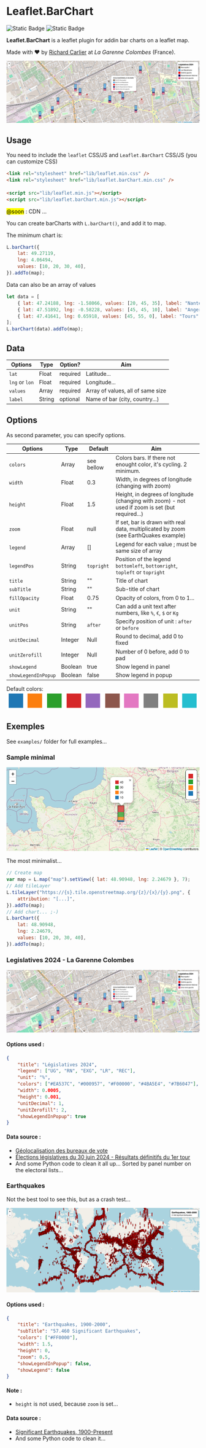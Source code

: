 # Leaflet.BarChart

![Static Badge](https://img.shields.io/badge/Creator-Richard_Carlier-blue)
![Static Badge](https://img.shields.io/badge/version-1.00-red)

**Leaflet.BarChart** is a leaflet plugin for addin bar charts on a leaflet map.

Made with ❤️ by [Richard Carlier](https://www.linkedin.com/in/rcarlier/) at _La Garenne Colombes_ (France).

![](assets/lgc-legislatives2024.png)

## Usage

You need to include the `leaflet` CSS/JS and `Leaflet.BarChart` CSS/JS (you can customize CSS)

```html
<link rel="stylesheet" href="lib/leaflet.min.css" />
<link rel="stylesheet" href="lib/leaflet.barChart.min.css" />

<script src="lib/leaflet.min.js"></script>
<script src="lib/leaflet.barChart.min.js"></script>
```

<mark>@soon</mark> : CDN ...

You can create barCharts with `L.barChart()`, and add it to map.

The minimum chart is:

```js
L.barChart({
    lat: 49.27119,
    lng: 4.06494,
    values: [10, 20, 30, 40],
}).addTo(map);
```

Data can also be an array of values

```js
let data = [
    { lat: 47.24188, lng: -1.58066, values: [20, 45, 35], label: "Nantes" },
    { lat: 47.51892, lng: -0.58228, values: [45, 45, 10], label: "Angers" },
    { lat: 47.41641, lng: 0.65918, values: [45, 55, 0], label: "Tours" },
];
L.barChart(data).addTo(map);
```

## Data

| Options        | Type   | Option?  | Aim                               |
| -------------- | ------ | -------- | --------------------------------- |
| `lat`          | Float  | required | Latitude...                       |
| `lng` or `lon` | Float  | required | Longitude...                      |
| `values`       | Array  | required | Array of values, all of same size |
| `label`        | String | optional | Name of bar (city, country...)    |

## Options

As second parameter, you can specify options.

| Options             | Type    | Default    | Aim                                                                                              |
| ------------------- | ------- | ---------- | ------------------------------------------------------------------------------------------------ |
| `colors`            | Array   | see bellow | Colors bars. If there not enought color, it's cycling. 2 minimum.                                |
| `width`             | Float   | 0.3        | Width, in degrees of longitude (changing with zoom)                                              |
| `height`            | Float   | 1.5        | Height, in degrees of longitude (changing with zoom) - not used if zoom is set (but required...) |
| `zoom`              | Float   | null       | If set, bar is drawn with real data, multiplicated by zoom (see EarthQuakes example)             |
| `legend`            | Array   | []         | Legend for each value ; must be same size of array                                               |
| `legendPos`         | String  | `topright` | Position of the legend `bottomleft`, `bottomright`, `topleft` or `topright`                      |
| `title`             | String  | ""         | Title of chart                                                                                   |
| `subTitle`          | String  | ""         | Sub-title of chart                                                                               |
| `fillOpacity`       | Float   | 0.75       | Opacity of colors, from 0 to 1...                                                                |
| `unit`              | String  | ""         | Can add a unit text after numbers, like `%`, `€`, `$` or `Kg`                                    |
| `unitPos`           | String  | `after`    | Specify position of unit : `after` or `before`                                                   |
| `unitDecimal`       | Integer | Null       | Round to decimal, add 0 to fixed                                                                 |
| `unitZerofill`      | Integer | Null       | Number of 0 before, add 0 to pad                                                                 |
| `showLegend`        | Boolean | true       | Show legend in panel                                                                             |
| `showLegendInPopup` | Boolean | false      | Show legend in popup                                                                             |

Default colors:
![](assets/colors.png)

## Exemples

See `examples/` folder for full examples...

### Sample minimal

![](assets/sample.png)

The most minimalist...

```js
// Create map
var map = L.map("map").setView({ lat: 48.90948, lng: 2.24679 }, 7);
// Add tileLayer
L.tileLayer("https://{s}.tile.openstreetmap.org/{z}/{x}/{y}.png", {
    attribution: "[...]",
}).addTo(map);
// Add chart... ;-)
L.barChart({
    lat: 48.90948,
    lng: 2.24679,
    values: [10, 20, 30, 40],
}).addTo(map);
```

### Legislatives 2024 - La Garenne Colombes

![](assets/lgc-legislatives2024.png)

#### Options used :

```json
{
    "title": "Législatives 2024",
    "legend": ["UG", "RN", "EXG", "LR", "REC"],
    "unit": "%",
    "colors": ["#EA537C", "#000957", "#F00000", "#4BA5E4", "#7B6047"],
    "width": 0.0005,
    "height": 0.001,
    "unitDecimal": 1,
    "unitZerofill": 2,
    "showLegendInPopup": true
}
```

#### Data source :

-   [Géolocalisation des bureaux de vote](https://www.data.gouv.fr/fr/datasets/geolocalisation-des-bureaux-de-vote/)
-   [Élections législatives du 30 juin 2024 - Résultats définitifs du 1er tour](https://www.data.gouv.fr/fr/datasets/elections-legislatives-des-30-juin-et-7-juillet-2024-resultats-definitifs-du-1er-tour/)
-   And some Python code to clean it all up... Sorted by panel number on the electoral lists...

### Earthquakes

Not the best tool to see this, but as a crash test...

![](assets/earthquakes.png)

#### Options used :

```json
{
    "title": "Earthquakes, 1900-2000",
    "subTitle": "57.460 Significant Earthquakes",
    "colors": ["#FF0000"],
    "width": 1.5,
    "height": 0,
    "zoom": 0.5,
    "showLegendInPopup": false,
    "showLegend": false
}
```

#### Note :

-   `height` is not used, because `zoom` is set...

#### Data source :

-   [Significant Earthquakes, 1900-Present](https://www.kaggle.com/datasets/usamabuttar/significant-earthquakes)
-   And some Python code to clean it...
